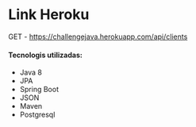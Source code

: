 # Link Heroku
GET - https://challengejava.herokuapp.com/api/clients

#### Tecnologis utilizadas:
* Java 8
* JPA
* Spring Boot
* JSON
* Maven
* Postgresql

